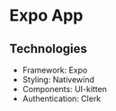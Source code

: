 # Expo App

## Technologies
- Framework: Expo
- Styling: Nativewind
- Components: UI-kitten
- Authentication: Clerk
